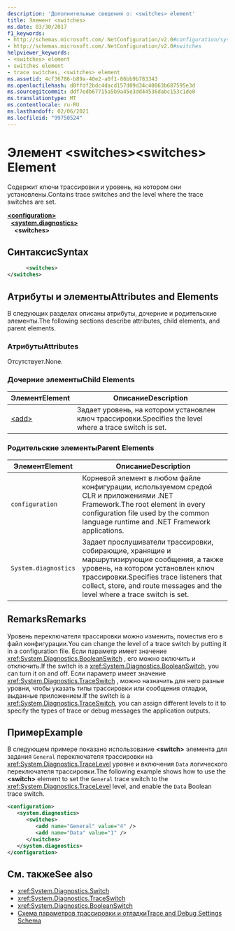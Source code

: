 ```yaml
---
description: 'Дополнительные сведения о: <switches> element'
title: Элемент <switches>
ms.date: 03/30/2017
f1_keywords:
- http://schemas.microsoft.com/.NetConfiguration/v2.0#configuration/system.diagnostics/switches
- http://schemas.microsoft.com/.NetConfiguration/v2.0#switches
helpviewer_keywords:
- <switches> element
- switches element
- trace switches, <switches> element
ms.assetid: 4cf36786-b89a-40e2-a0f1-86bb9b783343
ms.openlocfilehash: d0ffdf2bdc4dacd157d09d34c40063b687595e3d
ms.sourcegitcommit: ddf7edb67715a5b9a45e3dd44536dabc153c1de0
ms.translationtype: MT
ms.contentlocale: ru-RU
ms.lasthandoff: 02/06/2021
ms.locfileid: "99750524"
---
```

# <a name="switches-element"></a><span data-ttu-id="e669f-103">Элемент \<switches></span><span class="sxs-lookup"><span data-stu-id="e669f-103">\<switches> Element</span></span>

<span data-ttu-id="e669f-104">Содержит ключи трассировки и уровень, на котором они установлены.</span><span class="sxs-lookup"><span data-stu-id="e669f-104">Contains trace switches and the level where the trace switches are set.</span></span>  

[**\<configuration>**](../configuration-element.md)\
&nbsp;&nbsp;[**\<system.diagnostics>**](system-diagnostics-element.md)\
&nbsp;&nbsp;&nbsp;&nbsp;**\<switches>**

## <a name="syntax"></a><span data-ttu-id="e669f-105">Синтаксис</span><span class="sxs-lookup"><span data-stu-id="e669f-105">Syntax</span></span>  
  
```xml  
      <switches>
</switches>  
```  
  
## <a name="attributes-and-elements"></a><span data-ttu-id="e669f-106">Атрибуты и элементы</span><span class="sxs-lookup"><span data-stu-id="e669f-106">Attributes and Elements</span></span>  

 <span data-ttu-id="e669f-107">В следующих разделах описаны атрибуты, дочерние и родительские элементы.</span><span class="sxs-lookup"><span data-stu-id="e669f-107">The following sections describe attributes, child elements, and parent elements.</span></span>  
  
### <a name="attributes"></a><span data-ttu-id="e669f-108">Атрибуты</span><span class="sxs-lookup"><span data-stu-id="e669f-108">Attributes</span></span>  

 <span data-ttu-id="e669f-109">Отсутствует.</span><span class="sxs-lookup"><span data-stu-id="e669f-109">None.</span></span>  
  
### <a name="child-elements"></a><span data-ttu-id="e669f-110">Дочерние элементы</span><span class="sxs-lookup"><span data-stu-id="e669f-110">Child Elements</span></span>  
  
|<span data-ttu-id="e669f-111">Элемент</span><span class="sxs-lookup"><span data-stu-id="e669f-111">Element</span></span>|<span data-ttu-id="e669f-112">Описание</span><span class="sxs-lookup"><span data-stu-id="e669f-112">Description</span></span>|  
|-------------|-----------------|  
|[\<add>](add-element-for-switches.md)|<span data-ttu-id="e669f-113">Задает уровень, на котором установлен ключ трассировки.</span><span class="sxs-lookup"><span data-stu-id="e669f-113">Specifies the level where a trace switch is set.</span></span>|  
  
### <a name="parent-elements"></a><span data-ttu-id="e669f-114">Родительские элементы</span><span class="sxs-lookup"><span data-stu-id="e669f-114">Parent Elements</span></span>  
  
|<span data-ttu-id="e669f-115">Элемент</span><span class="sxs-lookup"><span data-stu-id="e669f-115">Element</span></span>|<span data-ttu-id="e669f-116">Описание</span><span class="sxs-lookup"><span data-stu-id="e669f-116">Description</span></span>|  
|-------------|-----------------|  
|`configuration`|<span data-ttu-id="e669f-117">Корневой элемент в любом файле конфигурации, используемом средой CLR и приложениями .NET Framework.</span><span class="sxs-lookup"><span data-stu-id="e669f-117">The root element in every configuration file used by the common language runtime and .NET Framework applications.</span></span>|  
|`System.diagnostics`|<span data-ttu-id="e669f-118">Задает прослушиватели трассировки, собирающие, хранящие и маршрутизирующие сообщения, а также уровень, на котором установлен ключ трассировки.</span><span class="sxs-lookup"><span data-stu-id="e669f-118">Specifies trace listeners that collect, store, and route messages and the level where a trace switch is set.</span></span>|  
  
## <a name="remarks"></a><span data-ttu-id="e669f-119">Remarks</span><span class="sxs-lookup"><span data-stu-id="e669f-119">Remarks</span></span>  

 <span data-ttu-id="e669f-120">Уровень переключателя трассировки можно изменить, поместив его в файл конфигурации.</span><span class="sxs-lookup"><span data-stu-id="e669f-120">You can change the level of a trace switch by putting it in a configuration file.</span></span> <span data-ttu-id="e669f-121">Если параметр имеет значение <xref:System.Diagnostics.BooleanSwitch> , его можно включить и отключить.</span><span class="sxs-lookup"><span data-stu-id="e669f-121">If the switch is a <xref:System.Diagnostics.BooleanSwitch>, you can turn it on and off.</span></span> <span data-ttu-id="e669f-122">Если параметр имеет значение <xref:System.Diagnostics.TraceSwitch> , можно назначить для него разные уровни, чтобы указать типы трассировки или сообщения отладки, выданные приложением.</span><span class="sxs-lookup"><span data-stu-id="e669f-122">If the switch is a <xref:System.Diagnostics.TraceSwitch>, you can assign different levels to it to specify the types of trace or debug messages the application outputs.</span></span>  
  
## <a name="example"></a><span data-ttu-id="e669f-123">Пример</span><span class="sxs-lookup"><span data-stu-id="e669f-123">Example</span></span>  

 <span data-ttu-id="e669f-124">В следующем примере показано использование **\<switch>** элемента для задания `General` переключателя трассировки на <xref:System.Diagnostics.TraceLevel> уровне и включения `Data` логического переключателя трассировки.</span><span class="sxs-lookup"><span data-stu-id="e669f-124">The following example shows how to use the **\<switch>** element to set the `General` trace switch to the <xref:System.Diagnostics.TraceLevel> level, and enable the `Data` Boolean trace switch.</span></span>  
  
```xml  
<configuration>  
   <system.diagnostics>  
      <switches>  
         <add name="General" value="4" />  
         <add name="Data" value="1" />  
      </switches>  
   </system.diagnostics>  
</configuration>  
```  
  
## <a name="see-also"></a><span data-ttu-id="e669f-125">См. также</span><span class="sxs-lookup"><span data-stu-id="e669f-125">See also</span></span>

- <xref:System.Diagnostics.Switch>
- <xref:System.Diagnostics.TraceSwitch>
- <xref:System.Diagnostics.BooleanSwitch>
- [<span data-ttu-id="e669f-126">Схема параметров трассировки и отладки</span><span class="sxs-lookup"><span data-stu-id="e669f-126">Trace and Debug Settings Schema</span></span>](index.md)
